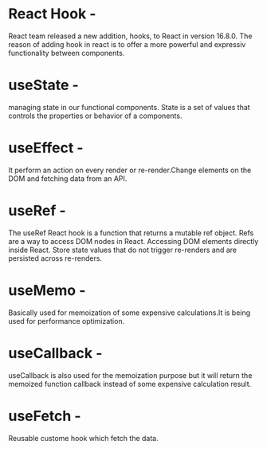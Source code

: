 # React Hook -
React team released a new addition, hooks, to React in version 16.8.0.
The reason of adding hook in react is to offer a more powerful and expressiv functionality between components. 

# useState - 
managing state in our functional components.
State is a set of values that controls the properties or behavior of a components.

# useEffect - 
It perform an action on every render or re-render.Change elements on the DOM and fetching data from an API.

# useRef - 
The useRef React hook is a function that returns a mutable ref object. Refs are a way to access DOM nodes in React.
Accessing DOM elements directly inside React.
Store state values that do not trigger re-renders and are persisted across re-renders.

# useMemo - 
Basically used for memoization of some expensive calculations.It is being used for performance optimization.

# useCallback - 
useCallback is also used for the memoization purpose but it will return the memoized function callback instead of some expensive calculation result.

# useFetch - 
Reusable custome hook which fetch the data.
